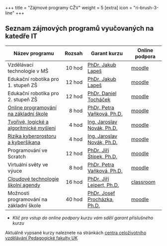 +++
title = "Zájmové programy CŽV"
weight = 5
[extra]
icon = "ri-brush-3-line"
+++

## Seznam zájmových programů vyučovaných na katedře IT

| Název programu                               | Rozsah | Garant kurzu                              | Online podpora  |
| -------------------------------------------- | ------:| ----------------------------------------- | --------------- |
| Vzdělávací technologie v MŠ                  | 10 hod | [PhDr. Jakub Lapeš][lapes]                | [moodle][M2071] |
| Edukační robotika pro 1. stupeň ZŠ           | 12 hod | [PhDr. Jakub Lapeš][lapes]                | [moodle][M2072] |
| Edukační robotika pro 2. stupeň ZŠ           | 12 hod | [PhDr. Daniel Tocháček][tochacek]         | [moodle][M2073] |
| [Online programování na základní škole][4]   |  8 hod | [PhDr. Petra Vaňková, Ph.D.][vankova]     | [moodle][M2074] |
| [Tvořivé, logické a algoritmické myšlení][5] |  4 hod | [Ing. Jaroslav Novák, Ph.D.][novak]       | [moodle][M2075] |
| [Rizika kyberprostoru a kyberšikana][6]      |  4 hod | [Ing. Jaroslav Novák, Ph.D.][novak]       | [moodle][M2076] |
| Programování ve Scratch                      | 12 hod | [PhDr. Jiří Štípek, Ph.D.][stipek]        | [moodle][M2077] |
| Virtuální světy ve výuce                     |  8 hod | [PhDr. Petra Vaňková, Ph.D.][vankova]     | [moodle][M2078] |
| [Cloudové technologie školní agendy][9]      | 16 hod | [PhDr. Jiří Leipert, Ph.D.][leipert]      | [classroom][G1] |
| Možnosti programování na základní škole      | 40 hod | [PhDr. Josef Procházka, Ph.D.][prochazka] | [moodle][M2080] |

* *Klíč pro vstup do online podpory kurzu vám sdělí garant příslušného kurzu*

Aktuálně vypsané kurzy naleznete na stránkách [centra celoživotního vzdělávání Pedagogické fakulty UK][sablony]

[sablony]: https://pages.pedf.cuni.cz/czv/zajmove-kurzy/nabidka-zajmovych-programu/

[4]: https://is.cuni.cz/studium/prijimacky/index.php?do=detail_kurz&cid=6948
[5]: https://is.cuni.cz/studium/prijimacky/index.php?do=detail_kurz&cid=6949
[6]: https://is.cuni.cz/studium/prijimacky/index.php?do=detail_kurz&cid=6950
[9]: https://is.cuni.cz/studium/prijimacky/index.php?do=detail_kurz&cid=6951

[lapes]: /katedra/pracovnici/lapes/
[tochacek]: /katedra/pracovnici/tochacek/
[vankova]: /katedra/pracovnici/vankova/
[novak]: /katedra/pracovnici/novak/
[stipek]: /katedra/pracovnici/stipek/
[leipert]: /katedra/pracovnici/leipert/
[prochazka]: /katedra/pracovnici/prochazka/

[M2071]: https://moodle.it.pedf.cuni.cz/course/view.php?id=2071
[M2072]: https://moodle.it.pedf.cuni.cz/course/view.php?id=2072
[M2073]: https://moodle.it.pedf.cuni.cz/course/view.php?id=2073
[M2074]: https://moodle.it.pedf.cuni.cz/course/view.php?id=2074
[M2075]: https://moodle.it.pedf.cuni.cz/course/view.php?id=2075
[M2076]: https://moodle.it.pedf.cuni.cz/course/view.php?id=2076
[M2077]: https://moodle.it.pedf.cuni.cz/course/view.php?id=2077
[M2078]: https://moodle.it.pedf.cuni.cz/course/view.php?id=2078
[G1]: https://classroom.google.com/c/MjYzNTE2MDY0MjYy?cjc=x7cmbdx
[M2080]: https://moodle.it.pedf.cuni.cz/course/view.php?id=2080
